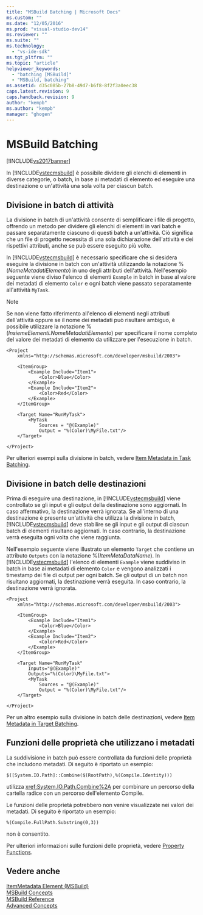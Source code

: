 ```yaml
---
title: "MSBuild Batching | Microsoft Docs"
ms.custom: ""
ms.date: "12/05/2016"
ms.prod: "visual-studio-dev14"
ms.reviewer: ""
ms.suite: ""
ms.technology: 
  - "vs-ide-sdk"
ms.tgt_pltfrm: ""
ms.topic: "article"
helpviewer_keywords: 
  - "batching [MSBuild]"
  - "MSBuild, batching"
ms.assetid: d35c085b-27b8-49d7-b6f8-8f2f3a0eec38
caps.latest.revision: 9
caps.handback.revision: 9
author: "kempb"
ms.author: "kempb"
manager: "ghogen"
---
```

# MSBuild Batching
[!INCLUDE[vs2017banner](../code-quality/includes/vs2017banner.md)]

In [!INCLUDE[vstecmsbuild](../extensibility/internals/includes/vstecmsbuild_md.md)] è possibile dividere gli elenchi di elementi in diverse categorie, o batch, in base ai metadati di elemento ed eseguire una destinazione o un'attività una sola volta per ciascun batch.  
  
## Divisione in batch di attività  
 La divisione in batch di un'attività consente di semplificare i file di progetto, offrendo un metodo per dividere gli elenchi di elementi in vari batch e passare separatamente ciascuno di questi batch a un'attività.  Ciò significa che un file di progetto necessita di una sola dichiarazione dell'attività e dei rispettivi attributi, anche se può essere eseguito più volte.  
  
 In [!INCLUDE[vstecmsbuild](../extensibility/internals/includes/vstecmsbuild_md.md)] è necessario specificare che si desidera eseguire la divisione in batch con un'attività utilizzando la notazione %\(*NomeMetadatiElemento*\) in uno degli attributi dell'attività.  Nell'esempio seguente viene diviso l'elenco di elementi `Example` in batch in base al valore dei metadati di elemento `Color` e ogni batch viene passato separatamente all'attività `MyTask`.  
  
> [!NOTE]
>  Se non viene fatto riferimento all'elenco di elementi negli attributi dell'attività oppure se il nome dei metadati può risultare ambiguo, è possibile utilizzare la notazione %\(*InsiemeElementi.NomeMetadatiElemento*\) per specificare il nome completo del valore dei metadati di elemento da utilizzare per l'esecuzione in batch.  
  
```  
<Project  
    xmlns="http://schemas.microsoft.com/developer/msbuild/2003">  
  
    <ItemGroup>  
        <Example Include="Item1">  
            <Color>Blue</Color>  
        </Example>  
        <Example Include="Item2">  
            <Color>Red</Color>  
        </Example>  
    </ItemGroup>  
  
    <Target Name="RunMyTask">  
        <MyTask  
            Sources = "@(Example)"  
            Output = "%(Color)\MyFile.txt"/>  
    </Target>  
  
</Project>  
```  
  
 Per ulteriori esempi sulla divisione in batch, vedere [Item Metadata in Task Batching](../msbuild/item-metadata-in-task-batching.md).  
  
## Divisione in batch delle destinazioni  
 Prima di eseguire una destinazione, in [!INCLUDE[vstecmsbuild](../extensibility/internals/includes/vstecmsbuild_md.md)] viene controllato se gli input e gli output della destinazione sono aggiornati.  In caso affermativo, la destinazione verrà ignorata.  Se all'interno di una destinazione è presente un'attività che utilizza la divisione in batch, [!INCLUDE[vstecmsbuild](../extensibility/internals/includes/vstecmsbuild_md.md)] deve stabilire se gli input e gli output di ciascun batch di elementi risultano aggiornati.  In caso contrario, la destinazione verrà eseguita ogni volta che viene raggiunta.  
  
 Nell'esempio seguente viene illustrato un elemento `Target` che contiene un attributo `Outputs` con la notazione %\(*ItemMetaDataName*\).  In [!INCLUDE[vstecmsbuild](../extensibility/internals/includes/vstecmsbuild_md.md)] l'elenco di elementi `Example` viene suddiviso in batch in base ai metadati di elemento `Color` e vengono analizzati i timestamp dei file di output per ogni batch.  Se gli output di un batch non risultano aggiornati, la destinazione verrà eseguita.  In caso contrario, la destinazione verrà ignorata.  
  
```  
<Project  
    xmlns="http://schemas.microsoft.com/developer/msbuild/2003">  
  
    <ItemGroup>  
        <Example Include="Item1">  
            <Color>Blue</Color>  
        </Example>  
        <Example Include="Item2">  
            <Color>Red</Color>  
        </Example>  
    </ItemGroup>  
  
    <Target Name="RunMyTask"  
        Inputs="@(Example)"  
        Outputs="%(Color)\MyFile.txt">  
        <MyTask  
            Sources = "@(Example)"  
            Output = "%(Color)\MyFile.txt"/>  
    </Target>  
  
</Project>  
```  
  
 Per un altro esempio sulla divisione in batch delle destinazioni, vedere [Item Metadata in Target Batching](../msbuild/item-metadata-in-target-batching.md).  
  
## Funzioni delle proprietà che utilizzano i metadati  
 La suddivisione in batch può essere controllata da funzioni delle proprietà che includono metadati.  Di seguito è riportato un esempio:  
  
 `$([System.IO.Path]::Combine($(RootPath),%(Compile.Identity)))`  
  
 utilizza <xref:System.IO.Path.Combine%2A> per combinare un percorso della cartella radice con un percorso dell'elemento Compile.  
  
 Le funzioni delle proprietà potrebbero non venire visualizzate nei valori dei metadati.  Di seguito è riportato un esempio:  
  
 `%(Compile.FullPath.Substring(0,3))`  
  
 non è consentito.  
  
 Per ulteriori informazioni sulle funzioni delle proprietà, vedere [Property Functions](../msbuild/property-functions.md).  
  
## Vedere anche  
 [ItemMetadata Element \(MSBuild\)](../msbuild/itemmetadata-element-msbuild.md)   
 [MSBuild Concepts](../msbuild/msbuild-concepts.md)   
 [MSBuild Reference](../msbuild/msbuild-reference.md)   
 [Advanced Concepts](../msbuild/msbuild-advanced-concepts.md)